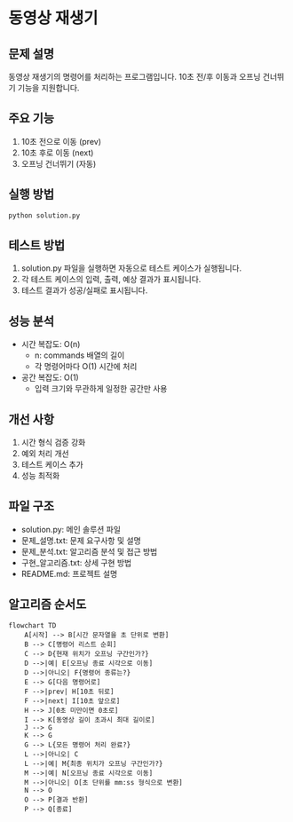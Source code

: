 # 동영상 재생기

## 문제 설명
동영상 재생기의 명령어를 처리하는 프로그램입니다. 10초 전/후 이동과 오프닝 건너뛰기 기능을 지원합니다.

## 주요 기능
1. 10초 전으로 이동 (prev)
2. 10초 후로 이동 (next)
3. 오프닝 건너뛰기 (자동)

## 실행 방법
```bash
python solution.py
```

## 테스트 방법
1. solution.py 파일을 실행하면 자동으로 테스트 케이스가 실행됩니다.
2. 각 테스트 케이스의 입력, 출력, 예상 결과가 표시됩니다.
3. 테스트 결과가 성공/실패로 표시됩니다.

## 성능 분석
- 시간 복잡도: O(n)
  - n: commands 배열의 길이
  - 각 명령어마다 O(1) 시간에 처리
- 공간 복잡도: O(1)
  - 입력 크기와 무관하게 일정한 공간만 사용

## 개선 사항
1. 시간 형식 검증 강화
2. 예외 처리 개선
3. 테스트 케이스 추가
4. 성능 최적화

## 파일 구조
- solution.py: 메인 솔루션 파일
- 문제_설명.txt: 문제 요구사항 및 설명
- 문제_분석.txt: 알고리즘 분석 및 접근 방법
- 구현_알고리즘.txt: 상세 구현 방법
- README.md: 프로젝트 설명 

## 알고리즘 순서도

```mermaid
flowchart TD
    A[시작] --> B[시간 문자열을 초 단위로 변환]
    B --> C[명령어 리스트 순회]
    C --> D{현재 위치가 오프닝 구간인가?}
    D -->|예| E[오프닝 종료 시각으로 이동]
    D -->|아니오| F{명령어 종류는?}
    E --> G[다음 명령어로]
    F -->|prev| H[10초 뒤로]
    F -->|next| I[10초 앞으로]
    H --> J[0초 미만이면 0초로]
    I --> K[동영상 길이 초과시 최대 길이로]
    J --> G
    K --> G
    G --> L{모든 명령어 처리 완료?}
    L -->|아니오| C
    L -->|예| M{최종 위치가 오프닝 구간인가?}
    M -->|예| N[오프닝 종료 시각으로 이동]
    M -->|아니오| O[초 단위를 mm:ss 형식으로 변환]
    N --> O
    O --> P[결과 반환]
    P --> Q[종료]
``` 